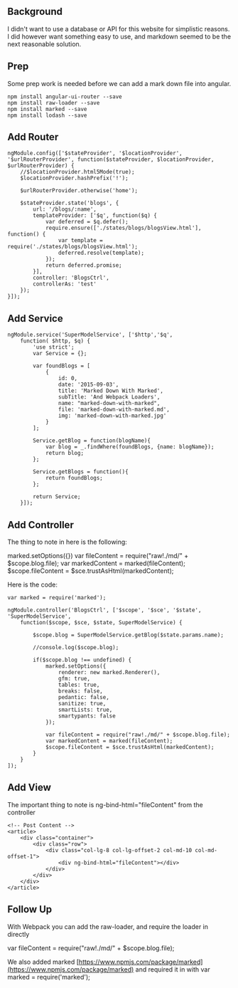 ## Background

I didn't want to use a database or API for this website for simplistic reasons.
I did however want something easy to use, and markdown seemed to be the next reasonable
solution.

## Prep 

Some prep work is needed before we can add a mark down file into angular. 
    
    npm install angular-ui-router --save
    npm install raw-loader --save
    npm install marked --save
    npm install lodash --save

## Add Router
    ngModule.config(['$stateProvider', '$locationProvider', '$urlRouterProvider', function($stateProvider, $locationProvider, $urlRouterProvider) {
        //$locationProvider.html5Mode(true);
        $locationProvider.hashPrefix('!');
    
        $urlRouterProvider.otherwise('home');
    
        $stateProvider.state('blogs', {
            url: '/blogs/:name',
            templateProvider: ['$q', function($q) {
                var deferred = $q.defer();
                require.ensure(['./states/blogs/blogsView.html'], function() {
                    var template = require('./states/blogs/blogsView.html');
                    deferred.resolve(template);
                });
                return deferred.promise;
            }],
            controller: 'BlogsCtrl',
            controllerAs: 'test'
        });
    }]);
    
## Add Service

    ngModule.service('SuperModelService', ['$http','$q',
        function( $http, $q) {
            'use strict';
            var Service = {};
    
            var foundBlogs = [
                {
                    id: 0,
                    date: '2015-09-03',
                    title: 'Marked Down With Marked',
                    subTitle: 'And Webpack Loaders',
                    name: "marked-down-with-marked",
                    file: 'marked-down-with-marked.md',
                    img: 'marked-down-with-marked.jpg'
                }
            ];
    
            Service.getBlog = function(blogName){
                var blog = _.findWhere(foundBlogs, {name: blogName});
                return blog;
            };
    
            Service.getBlogs = function(){
                return foundBlogs;
            };
    
            return Service;
        }]);

## Add Controller

The thing to note in here is the following:

marked.setOptions({})
var fileContent = require("raw!./md/" + $scope.blog.file);
var markedContent = marked(fileContent);
$scope.fileContent = $sce.trustAsHtml(markedContent);

Here is the code:
    
    var marked = require('marked');
    
    ngModule.controller('BlogsCtrl', ['$scope', '$sce', '$state', 'SuperModelService',
        function($scope, $sce, $state, SuperModelService) {

            $scope.blog = SuperModelService.getBlog($state.params.name);

            //console.log($scope.blog);

            if($scope.blog !== undefined) {
                marked.setOptions({
                    renderer: new marked.Renderer(),
                    gfm: true,
                    tables: true,
                    breaks: false,
                    pedantic: false,
                    sanitize: true,
                    smartLists: true,
                    smartypants: false
                });

                var fileContent = require("raw!./md/" + $scope.blog.file);
                var markedContent = marked(fileContent);
                $scope.fileContent = $sce.trustAsHtml(markedContent);
            }
        }
    ]);

## Add View

The important thing to note is ng-bind-html="fileContent" from the controller

    <!-- Post Content -->
    <article>
        <div class="container">
            <div class="row">
                <div class="col-lg-8 col-lg-offset-2 col-md-10 col-md-offset-1">
                    <div ng-bind-html="fileContent"></div>
                </div>
            </div>
        </div>
    </article>

    

## Follow Up

With Webpack you can add the raw-loader, and require the loader in directly

var fileContent = require("raw!./md/" + $scope.blog.file);

We also added marked [https://www.npmjs.com/package/marked](https://www.npmjs.com/package/marked) and required it in with var marked = require('marked');
